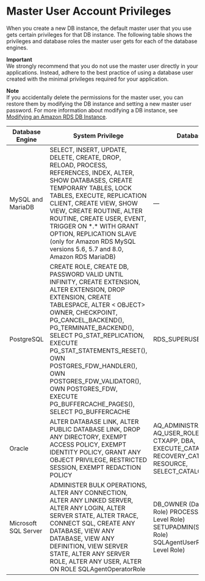 # Master User Account Privileges<a name="UsingWithRDS.MasterAccounts"></a>

When you create a new DB instance, the default master user that you use gets certain privileges for that DB instance\. The following table shows the privileges and database roles the master user gets for each of the database engines\.

**Important**  
We strongly recommend that you do not use the master user directly in your applications\. Instead, adhere to the best practice of using a database user created with the minimal privileges required for your application\.

**Note**  
If you accidentally delete the permissions for the master user, you can restore them by modifying the DB instance and setting a new master user password\. For more information about modifying a DB instance, see [Modifying an Amazon RDS DB Instance](Overview.DBInstance.Modifying.md)\.


| Database Engine | System Privilege | Database Role | 
| --- | --- | --- | 
| MySQL and MariaDB | SELECT, INSERT, UPDATE, DELETE, CREATE, DROP, RELOAD, PROCESS, REFERENCES, INDEX, ALTER, SHOW DATABASES, CREATE TEMPORARY TABLES, LOCK TABLES, EXECUTE, REPLICATION CLIENT, CREATE VIEW, SHOW VIEW, CREATE ROUTINE, ALTER ROUTINE, CREATE USER, EVENT, TRIGGER ON \*\.\* WITH GRANT OPTION, REPLICATION SLAVE \(only for Amazon RDS MySQL versions 5\.6, 5\.7 and 8\.0, Amazon RDS MariaDB\)  | — | 
| PostgreSQL | CREATE ROLE, CREATE DB, PASSWORD VALID UNTIL INFINITY, CREATE EXTENSION, ALTER EXTENSION, DROP EXTENSION, CREATE TABLESPACE, ALTER < OBJECT> OWNER, CHECKPOINT, PG\_CANCEL\_BACKEND\(\), PG\_TERMINATE\_BACKEND\(\), SELECT PG\_STAT\_REPLICATION, EXECUTE PG\_STAT\_STATEMENTS\_RESET\(\), OWN POSTGRES\_FDW\_HANDLER\(\), OWN POSTGRES\_FDW\_VALIDATOR\(\), OWN POSTGRES\_FDW, EXECUTE PG\_BUFFERCACHE\_PAGES\(\), SELECT PG\_BUFFERCACHE  | RDS\_SUPERUSER | 
| Oracle | ALTER DATABASE LINK, ALTER PUBLIC DATABASE LINK, DROP ANY DIRECTORY, EXEMPT ACCESS POLICY, EXEMPT IDENTITY POLICY, GRANT ANY OBJECT PRIVILEGE, RESTRICTED SESSION, EXEMPT REDACTION POLICY | AQ\_ADMINISTRATOR\_ROLE, AQ\_USER\_ROLE, CONNECT, CTXAPP, DBA, EXECUTE\_CATALOG\_ROLE, RECOVERY\_CATALOG\_OWNER, RESOURCE, SELECT\_CATALOG\_ROLE  | 
| Microsoft SQL Server | ADMINISTER BULK OPERATIONS, ALTER ANY CONNECTION, ALTER ANY LINKED SERVER, ALTER ANY LOGIN, ALTER SERVER STATE, ALTER TRACE, CONNECT SQL, CREATE ANY DATABASE, VIEW ANY DATABASE, VIEW ANY DEFINITION, VIEW SERVER STATE, ALTER ANY SERVER ROLE, ALTER ANY USER, ALTER ON ROLE SQLAgentOperatorRole | DB\_OWNER \(Database Level Role\) PROCESSADMIN \(Server Level Role\) SETUPADMIN\(Server Level Role\) SQLAgentUserRole\(Server Level Role\)  | 